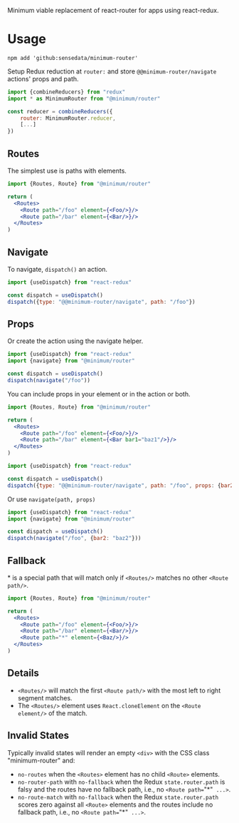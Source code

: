 Minimum viable replacement of react-router for apps using react-redux.

# Usage

```
npm add 'github:sensedata/minimum-router'
```

Setup Redux reduction at `router:` and store `@@minimum-router/navigate` actions'
props and path.

```javascript
import {combineReducers} from "redux"
import * as MinimumRouter from "@minimum/router"

const reducer = combineReducers({
    router: MinimumRouter.reducer,
    [...]
})
```

## Routes

The simplest use is paths with elements.

```jsx
import {Routes, Route} from "@minimum/router"

return (
  <Routes>
    <Route path="/foo" element={<Foo/>}/>
    <Route path="/bar" element={<Bar/>}/>
  </Routes>
)
```

## Navigate

To navigate, `dispatch()` an action.

```javascript
import {useDispatch} from "react-redux"

const dispatch = useDispatch()
dispatch({type: "@@minimum-router/navigate", path: "/foo"})
```

## Props
Or create the action using the navigate helper.

```javascript
import {useDispatch} from "react-redux"
import {navigate} from "@minimum/router"

const dispatch = useDispatch()
dispatch(navigate("/foo"))
```

You can include props in your element or in the action or both.

```jsx
import {Routes, Route} from "@minimum/router"

return (
  <Routes>
    <Route path="/foo" element={<Foo/>}/>
    <Route path="/bar" element={<Bar bar1="baz1"/>}/>
  </Routes>
)
```

```javascript
import {useDispatch} from "react-redux"

const dispatch = useDispatch()
dispatch({type: "@@minimum-router/navigate", path: "/foo", props: {bar2: "baz2"}})
```

Or use `navigate(path, props)`

```javascript
import {useDispatch} from "react-redux"
import {navigate} from "@minimum/router"

const dispatch = useDispatch()
dispatch(navigate("/foo", {bar2: "baz2"}))
```

## Fallback

\* is a special path that will match only if `<Routes/>` matches no other `<Route path/>`.

```jsx
import {Routes, Route} from "@minimum/router"

return (
  <Routes>
    <Route path="/foo" element={<Foo/>}/>
    <Route path="/bar" element={<Bar/>}/>
    <Route path="*" element={<Baz/>}/>
  </Routes>
)
```

## Details

* `<Routes/>` will match the first `<Route path/>` with the most left to right segment matches.
* The `<Routes/>` element uses `React.cloneElement` on the `<Route element/>` of the match.

## Invalid States

Typically invalid states will render an empty `<div>` with the CSS class "minimum-router" and:
  - `no-routes` when the `<Routes>` element has no child `<Route>` elements.
  - `no-router-path` with `no-fallback` when the Redux `state.router.path` is falsy and the routes have no fallback path, i.e., no `<Route path=`"*"` ...>`.
  - `no-route-match` with `no-fallback` when the Redux `state.router.path` scores zero against all `<Route>` elements and the routes include no fallback path, i.e., no `<Route path=`"*"` ...>`.
